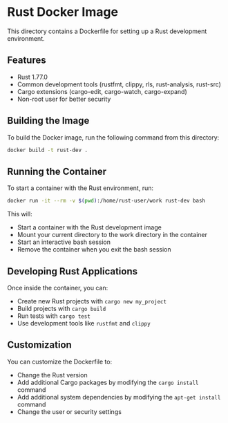 # Rust Docker Image

This directory contains a Dockerfile for setting up a Rust development environment.

## Features

- Rust 1.77.0
- Common development tools (rustfmt, clippy, rls, rust-analysis, rust-src)
- Cargo extensions (cargo-edit, cargo-watch, cargo-expand)
- Non-root user for better security

## Building the Image

To build the Docker image, run the following command from this directory:

```bash
docker build -t rust-dev .
```

## Running the Container

To start a container with the Rust environment, run:

```bash
docker run -it --rm -v $(pwd):/home/rust-user/work rust-dev bash
```

This will:

- Start a container with the Rust development image
- Mount your current directory to the work directory in the container
- Start an interactive bash session
- Remove the container when you exit the bash session

## Developing Rust Applications

Once inside the container, you can:

- Create new Rust projects with `cargo new my_project`
- Build projects with `cargo build`
- Run tests with `cargo test`
- Use development tools like `rustfmt` and `clippy`

## Customization

You can customize the Dockerfile to:

- Change the Rust version
- Add additional Cargo packages by modifying the `cargo install` command
- Add additional system dependencies by modifying the `apt-get install` command
- Change the user or security settings
